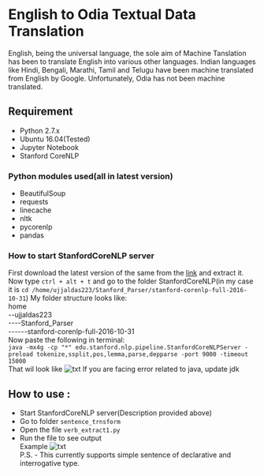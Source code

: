 # English to Odia Textual Data Translation
English, being the universal language, the sole aim of Machine Tanslation has been to translate English into various other languages. Indian languages like Hindi, Bengali, Marathi, Tamil and Telugu have been machine translated from English by Google. Unfortunately, Odia has not been machine translated. 
## Requirement
- Python 2.7.x
- Ubuntu 16.04(Tested)
- Jupyter Notebook
- Stanford CoreNLP
### Python modules used(all in latest version)
- BeautifulSoup
- requests
- linecache
- nltk
- pycorenlp
- pandas
### How to start StanfordCoreNLP server
First download the latest version of the same from the [link](http://nlp.stanford.edu/software/stanford-corenlp-full-2017-06-09.zip) and extract it.  
Now type `ctrl + alt + t` and go to the folder StanfordCoreNLP(in my case it is `cd /home/ujjaldas223/Stanford_Parser/stanford-corenlp-full-2016-10-31`)
My folder structure looks like:  
home  
--ujjaldas223  
----Stanford_Parser  
------stanford-corenlp-full-2016-10-31  
Now paste the following in terminal:  
`java -mx4g -cp "*" edu.stanford.nlp.pipeline.StanfordCoreNLPServer -preload tokenize,ssplit,pos,lemma,parse,depparse -port 9000 -timeout 15000`  
That wil look like  ![txt](https://raw.githubusercontent.com/ujjaldas1997/English_Odia-Translation/master/Screenshot.png)
If you are facing error related to java, update jdk
## How to use :
- Start StanfordCoreNLP server(Description provided above)
- Go to folder `sentence_trnsform`
- Open the file `verb_extract1.py`
- Run the file to see output  
Example  ![txt](https://raw.githubusercontent.com/ujjaldas1997/English_Odia-Translation/master/screenshot.jpg)  
P.S. - This currently supports simple sentence of declarative and interrogative type.
